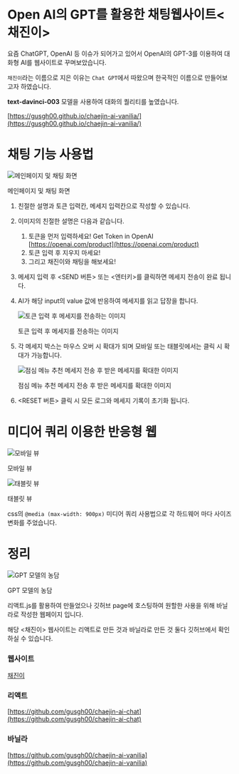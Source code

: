# Open AI의 GPT를 활용한 채팅웹사이트<채진이>

요즘 ChatGPT, OpenAI 등 이슈가 되어가고 있어서 OpenAI의 GPT-3를 이용하여 대화형 AI를 웹사이트로 꾸며보았습니다.

`채진이`라는 이름으로 지은 이유는 `Chat GPT`에서 따왔으며 한국적인 이름으로 만들어보고자 하였습니다.

**text-davinci-003** 모델을 사용하여 대화의 퀄리티를 높였습니다.

[https://gusgh00.github.io/chaejin-ai-vanilia/](https://gusgh00.github.io/chaejin-ai-vanilia/)

# 채팅 기능 사용법

![메인페이지 및 채팅 화면](Open%20AI%E1%84%8B%E1%85%B4%20GPT%E1%84%85%E1%85%B3%E1%86%AF%20%E1%84%92%E1%85%AA%E1%86%AF%E1%84%8B%E1%85%AD%E1%86%BC%E1%84%92%E1%85%A1%E1%86%AB%20%E1%84%8E%E1%85%A2%E1%84%90%E1%85%B5%E1%86%BC%E1%84%8B%E1%85%B0%E1%86%B8%E1%84%89%E1%85%A1%E1%84%8B%E1%85%B5%E1%84%90%E1%85%B3%20%E1%84%8E%E1%85%A2%E1%84%8C%E1%85%B5%E1%86%AB%E1%84%8B%E1%85%B5%207421ae0dffe84ae68077f246dc3d6b8f/1.jpg)

메인페이지 및 채팅 화면

1. 친절한 설명과 토큰 입력칸, 메세지 입력칸으로 작성할 수 있습니다.
2. 이미지의 친절한 설명은 다음과 같습니다.
    1. 토큰을 먼저 입력하세요!
    Get Token in OpenAI
    [https://openai.com/product](https://openai.com/product)
    2. 토큰 입력 후 지우지 마세요!
    3. 그리고 채진이와 채팅을 해보세요!
3. 메세지 입력 후 <SEND 버튼> 또는 <엔터키>를 클릭하면 메세지 전송이 완료 됩니다.
4. AI가 해당 input의 value 값에 반응하여 메세지를 읽고 답장을 합니다.
    
    ![토큰 입력 후 메세지를 전송하는 이미지](Open%20AI%E1%84%8B%E1%85%B4%20GPT%E1%84%85%E1%85%B3%E1%86%AF%20%E1%84%92%E1%85%AA%E1%86%AF%E1%84%8B%E1%85%AD%E1%86%BC%E1%84%92%E1%85%A1%E1%86%AB%20%E1%84%8E%E1%85%A2%E1%84%90%E1%85%B5%E1%86%BC%E1%84%8B%E1%85%B0%E1%86%B8%E1%84%89%E1%85%A1%E1%84%8B%E1%85%B5%E1%84%90%E1%85%B3%20%E1%84%8E%E1%85%A2%E1%84%8C%E1%85%B5%E1%86%AB%E1%84%8B%E1%85%B5%207421ae0dffe84ae68077f246dc3d6b8f/4.jpg)
    
    토큰 입력 후 메세지를 전송하는 이미지
    
5. 각 메세지 박스는 마우스 오버 시 확대가 되며 모바일 또는 태블릿에서는 클릭 시 확대가 가능합니다.
    
    ![점심 메뉴 추천 메세지 전송 후 받은 메세지를 확대한 이미지](Open%20AI%E1%84%8B%E1%85%B4%20GPT%E1%84%85%E1%85%B3%E1%86%AF%20%E1%84%92%E1%85%AA%E1%86%AF%E1%84%8B%E1%85%AD%E1%86%BC%E1%84%92%E1%85%A1%E1%86%AB%20%E1%84%8E%E1%85%A2%E1%84%90%E1%85%B5%E1%86%BC%E1%84%8B%E1%85%B0%E1%86%B8%E1%84%89%E1%85%A1%E1%84%8B%E1%85%B5%E1%84%90%E1%85%B3%20%E1%84%8E%E1%85%A2%E1%84%8C%E1%85%B5%E1%86%AB%E1%84%8B%E1%85%B5%207421ae0dffe84ae68077f246dc3d6b8f/5.jpg)
    
    점심 메뉴 추천 메세지 전송 후 받은 메세지를 확대한 이미지
    
6. <RESET 버튼> 클릭 시 모든 로그와 메세지 기록이 초기화 됩니다.

# 미디어 쿼리 이용한 반응형 웹

![모바일 뷰](Open%20AI%E1%84%8B%E1%85%B4%20GPT%E1%84%85%E1%85%B3%E1%86%AF%20%E1%84%92%E1%85%AA%E1%86%AF%E1%84%8B%E1%85%AD%E1%86%BC%E1%84%92%E1%85%A1%E1%86%AB%20%E1%84%8E%E1%85%A2%E1%84%90%E1%85%B5%E1%86%BC%E1%84%8B%E1%85%B0%E1%86%B8%E1%84%89%E1%85%A1%E1%84%8B%E1%85%B5%E1%84%90%E1%85%B3%20%E1%84%8E%E1%85%A2%E1%84%8C%E1%85%B5%E1%86%AB%E1%84%8B%E1%85%B5%207421ae0dffe84ae68077f246dc3d6b8f/2.jpg)

모바일 뷰

![태블릿 뷰](Open%20AI%E1%84%8B%E1%85%B4%20GPT%E1%84%85%E1%85%B3%E1%86%AF%20%E1%84%92%E1%85%AA%E1%86%AF%E1%84%8B%E1%85%AD%E1%86%BC%E1%84%92%E1%85%A1%E1%86%AB%20%E1%84%8E%E1%85%A2%E1%84%90%E1%85%B5%E1%86%BC%E1%84%8B%E1%85%B0%E1%86%B8%E1%84%89%E1%85%A1%E1%84%8B%E1%85%B5%E1%84%90%E1%85%B3%20%E1%84%8E%E1%85%A2%E1%84%8C%E1%85%B5%E1%86%AB%E1%84%8B%E1%85%B5%207421ae0dffe84ae68077f246dc3d6b8f/3.jpg)

태블릿 뷰

css의 `@media (max-width: 900px)` 미디어 쿼리 사용법으로 각 하드웨어 마다 사이즈 변화를 주었습니다.

# 정리

![GPT 모델의 농담](Open%20AI%E1%84%8B%E1%85%B4%20GPT%E1%84%85%E1%85%B3%E1%86%AF%20%E1%84%92%E1%85%AA%E1%86%AF%E1%84%8B%E1%85%AD%E1%86%BC%E1%84%92%E1%85%A1%E1%86%AB%20%E1%84%8E%E1%85%A2%E1%84%90%E1%85%B5%E1%86%BC%E1%84%8B%E1%85%B0%E1%86%B8%E1%84%89%E1%85%A1%E1%84%8B%E1%85%B5%E1%84%90%E1%85%B3%20%E1%84%8E%E1%85%A2%E1%84%8C%E1%85%B5%E1%86%AB%E1%84%8B%E1%85%B5%207421ae0dffe84ae68077f246dc3d6b8f/KakaoTalk_20230310_001158918.jpg)

GPT 모델의 농담

리액트.js를 활용하여 만들었으나 깃허브 page에 호스팅하여 원할한 사용을 위해 바닐라로 작성한 웹페이지 입니다.

해당 <채진이> 웹사이트는 리액트로 만든 것과 바닐라로 만든 것 둘다 깃허브에서 확인하실 수 있습니다.

### 웹사이트

[채진이](https://gusgh00.github.io/chaejin-ai-vanilia/)

### 리액트

[https://github.com/gusgh00/chaejin-ai-chat](https://github.com/gusgh00/chaejin-ai-chat)

### 바닐라

[https://github.com/gusgh00/chaejin-ai-vanilia](https://github.com/gusgh00/chaejin-ai-vanilia)
